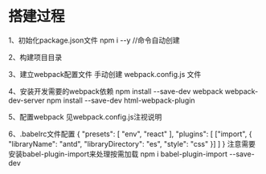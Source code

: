 # 搭建过程
1、初始化package.json文件
  npm i --y //命令自动创建

2、构建项目目录
  
3、建立webpack配置文件
  手动创建 webpack.config.js 文件

4、安装开发需要的webpack依赖
  npm install --save-dev webpack webpack-dev-server
  npm install --save-dev html-webpack-plugin

5、配置webpack 见webpack.config.js注视说明

6、.babelrc文件配置
  {
    "presets": [
      "env", "react"
    ],
    "plugins": [
      <!-- antd按需加载 -->
      ["import", {
        "libraryName": "antd",
        "libraryDirectory": "es",
        "style": "css"
      }]
    ]
  }
  注意需要安装babel-plugin-import来处理按需加载
  npm i babel-plugin-import --save-dev
